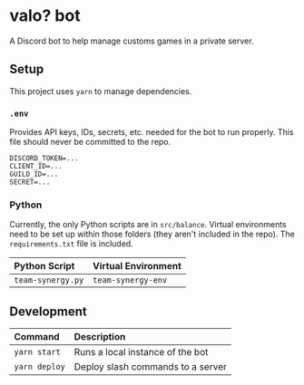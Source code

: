 # valo? bot

A Discord bot to help manage customs games in a private server.

## Setup

This project uses `yarn` to manage dependencies.

### `.env`

Provides API keys, IDs, secrets, etc. needed for the bot to run properly. This file should never be committed to the repo.

```
DISCORD_TOKEN=...
CLIENT_ID=...
GUILD_ID=...
SECRET=...
```

### Python

Currently, the only Python scripts are in `src/balance`. Virtual environments need to be set up within those folders (they aren't included in the repo). The `requirements.txt` file is included.

| Python Script     | Virtual Environment |
| :---------------- | :------------------ |
| `team-synergy.py` | `team-synergy-env`  |

## Development

| Command       | Description                       |
| :------------ | :-------------------------------- |
| `yarn start`  | Runs a local instance of the bot  |
| `yarn deploy` | Deploy slash commands to a server |

